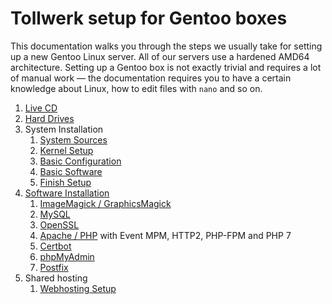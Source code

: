 # Tollwerk setup for Gentoo boxes

This documentation walks you through the steps we usually take for setting up a new Gentoo Linux server. All of our servers use a hardened AMD64 architecture. Setting up a Gentoo box is not exactly trivial and requires a lot of manual work — the documentation requires you to have a certain knowledge about Linux, how to edit files with `nano` and so on.

1. [Live CD](Docs/01_Live-CD.md)
2. [Hard Drives](Docs/02_Hard-Drives.md)
3. System Installation
    1. [System Sources](Docs/03_Installation/01_System-Sources.md)
    2. [Kernel Setup](Docs/03_Installation/02_Kernel.md)
    3. [Basic Configuration](Docs/03_Installation/03_Basic-Configuration.md)
    4. [Basic Software](Docs/03_Installation/04_Basic-Software.md)
    5. [Finish Setup](Docs/03_Installation/05_Finish-Setup.md)
4. [Software Installation](Docs/04_Software/01_Overview.md)
    1. [ImageMagick / GraphicsMagick](Docs/04_Software/02_ImageMagick-GraphicsMagick.md)
    2. [MySQL](Docs/04_Software/03_MySQL.md)
    3. [OpenSSL](Docs/04_Software/04_OpenSSL.md)
    4. [Apache / PHP](Docs/04_Software/05_Apache-PHP.md) with Event MPM, HTTP2, PHP-FPM and PHP 7
    5. [Certbot](Docs/04_Software/06_Certbot.md)
    6. [phpMyAdmin](Docs/04_Software/07_phpMyAdmin.md)
    7. [Postfix](Docs/04_Software/08_Postfix.md)
5. Shared hosting
    1. [Webhosting Setup](Docs/05_Shared_Hosting/01_Webhosting.md)

